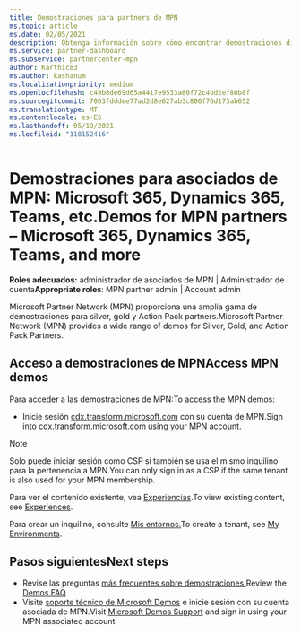 ```yaml
---
title: Demostraciones para partners de MPN
ms.topic: article
ms.date: 02/05/2021
description: Obtenga información sobre cómo encontrar demostraciones disponibles para MPN Silver, Gold y Action Pack asociados.
ms.service: partner-dashboard
ms.subservice: partnercenter-mpn
author: Karthic83
ms.author: kashanum
ms.localizationpriority: medium
ms.openlocfilehash: c49b8de69d65a4417e9533a80f72c4bd2ef80b8f
ms.sourcegitcommit: 7063fdddee77ad2d8e627ab3c806f76d173ab652
ms.translationtype: MT
ms.contentlocale: es-ES
ms.lasthandoff: 05/19/2021
ms.locfileid: "110152416"
---
```

# <a name="demos-for-mpn-partners--microsoft-365-dynamics-365-teams-and-more"></a><span data-ttu-id="ba7eb-103">Demostraciones para asociados de MPN: Microsoft 365, Dynamics 365, Teams, etc.</span><span class="sxs-lookup"><span data-stu-id="ba7eb-103">Demos for MPN partners – Microsoft 365, Dynamics 365, Teams, and more</span></span>

<span data-ttu-id="ba7eb-104">**Roles adecuados:** administrador de asociados de MPN | Administrador de cuenta</span><span class="sxs-lookup"><span data-stu-id="ba7eb-104">**Appropriate roles**: MPN partner admin | Account admin</span></span>

<span data-ttu-id="ba7eb-105">Microsoft Partner Network (MPN) proporciona una amplia gama de demostraciones para silver, gold y Action Pack partners.</span><span class="sxs-lookup"><span data-stu-id="ba7eb-105">Microsoft Partner Network (MPN) provides a wide range of demos for Silver, Gold, and Action Pack Partners.</span></span>

## <a name="access-mpn-demos"></a><span data-ttu-id="ba7eb-106">Acceso a demostraciones de MPN</span><span class="sxs-lookup"><span data-stu-id="ba7eb-106">Access MPN demos</span></span>

<span data-ttu-id="ba7eb-107">Para acceder a las demostraciones de MPN:</span><span class="sxs-lookup"><span data-stu-id="ba7eb-107">To access the MPN demos:</span></span>

- <span data-ttu-id="ba7eb-108">Inicie sesión [cdx.transform.microsoft.com](https://cdx.transform.microsoft.com/) con su cuenta de MPN.</span><span class="sxs-lookup"><span data-stu-id="ba7eb-108">Sign into [cdx.transform.microsoft.com](https://cdx.transform.microsoft.com/) using your MPN account.</span></span>

>[!NOTE]
><span data-ttu-id="ba7eb-109">Solo puede iniciar sesión como CSP si también se usa el mismo inquilino para la pertenencia a MPN.</span><span class="sxs-lookup"><span data-stu-id="ba7eb-109">You can only sign in as a CSP if the same tenant is also used for your MPN membership.</span></span>

<span data-ttu-id="ba7eb-110">Para ver el contenido existente, vea [Experiencias](https://cdx.transform.microsoft.com/experiences).</span><span class="sxs-lookup"><span data-stu-id="ba7eb-110">To view existing content, see [Experiences](https://cdx.transform.microsoft.com/experiences).</span></span>

<span data-ttu-id="ba7eb-111">Para crear un inquilino, consulte [Mis entornos.](https://cdx.transform.microsoft.com/my-tenants)</span><span class="sxs-lookup"><span data-stu-id="ba7eb-111">To create a tenant, see [My Environments](https://cdx.transform.microsoft.com/my-tenants).</span></span>

## <a name="next-steps"></a><span data-ttu-id="ba7eb-112">Pasos siguientes</span><span class="sxs-lookup"><span data-stu-id="ba7eb-112">Next steps</span></span>

- <span data-ttu-id="ba7eb-113">Revise las preguntas [más frecuentes sobre demostraciones.](https://cdx.transform.microsoft.com/help/faq)</span><span class="sxs-lookup"><span data-stu-id="ba7eb-113">Review the [Demos FAQ](https://cdx.transform.microsoft.com/help/faq)</span></span>
- <span data-ttu-id="ba7eb-114">Visite [soporte técnico de Microsoft Demos](https://cdx.transform.microsoft.com/submit-request) e inicie sesión con su cuenta asociada de MPN.</span><span class="sxs-lookup"><span data-stu-id="ba7eb-114">Visit [Microsoft Demos Support](https://cdx.transform.microsoft.com/submit-request) and sign in using your MPN associated account</span></span>
